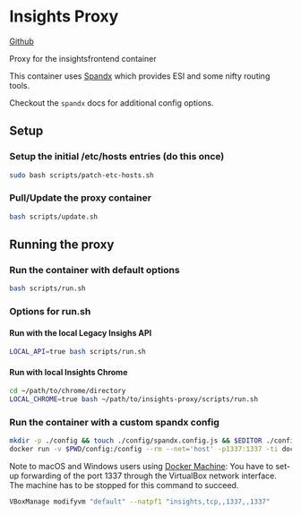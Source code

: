 # Insights Proxy

[Github](https://github.com/RedHatInsights/insights-proxy)

Proxy for the insightsfrontend container

This container uses [Spandx](https://github.com/redhataccess/spandx) which provides ESI and some nifty routing tools.

Checkout the `spandx` docs for additional config options.

## Setup

### Setup the initial /etc/hosts entries (do this once)

```sh
sudo bash scripts/patch-etc-hosts.sh
```

### Pull/Update the proxy container

```sh
bash scripts/update.sh
```

## Running the proxy

### Run the container with default options

```sh
bash scripts/run.sh
```

### Options for run.sh

#### Run with the local Legacy Insighs API

```sh
LOCAL_API=true bash scripts/run.sh
```

#### Run with local Insights Chrome

```sh
cd ~/path/to/chrome/directory
LOCAL_CHROME=true bash ~/path/to/insights-proxy/scripts/run.sh
```

### Run the container with a custom spandx config

```sh
mkdir -p ./config && touch ./config/spandx.config.js && $EDITOR ./config/spandx.config.js
docker run -v $PWD/config:/config --rm --net='host' -p1337:1337 -ti docker.io/iphands/insightsproxy
```

Note to macOS and Windows users using [Docker Machine](https://docs.docker.com/machine/): You have to set-up forwarding of the port 1337 through the VirtualBox network interface. The machine has to be stopped for this command to succeed.

```sh
VBoxManage modifyvm "default" --natpf1 "insights,tcp,,1337,,1337"
```